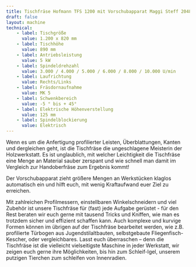 ```yaml
---
title: Tischfräse Hofmann TFS 1200 mit Vorschubapparat Maggi Steff 2048
draft: false
layout: machine
technical:
    - label: Tischgröße
      value: 1.200 x 820 mm
    - label: Tischhöhe
      value: 890 mm
    - label: Antriebsleistung
      value: 5 kW
    - label: Spindeldrehzahl
      value: 3.000 / 4.000 / 5.000 / 6.000 / 8.000 / 10.000 U/min
    - label: Laufrichtung
      value: Rechts/Links
    - label: Fräsdornaufnahme
      value: MK 5
    - label: Schwenkbereich
      value: -5 ° bis + 45°
    - label: Elektrische Höhenverstellung
      value: 125 mm
    - label: Spindelblockierung
      value: Elektrisch
---
```


Wenn es um die Anfertigung profilierter Leisten, Überblattungen, Kanten und dergleichen geht, ist die Tischfräse die ungeschlagene Meisterin der Holzwerkstatt. Es ist unglaublich, mit welcher Leichtigkeit die Tischfräse eine Menge an Material sauber zerspant und wie schnell man damit im Vergleich zur Handoberfräse zum Ergebnis kommt!

Der Vorschubapparat zieht größere Mengen an Werkstücken klaglos automatisch ein und hilft euch, mit wenig Kraftaufwand euer Ziel zu erreichen.

Mit zahlreichen Profilmessern, einstellbaren Winkelschneidern und viel Zubehör ist unsere Tischfräse für (fast) jede Aufgabe gerüstet - für den Rest beraten wir euch gerne mit tausend Tricks und Kniffen, wie man es trotzdem sicher und effizient schaffen kann. Auch komplexe und kurvige Formen können im übrigen auf der Tischfräse bearbeitet werden, wie z.B. profilierte Türbogen aus Jugendstilaltbauten, selbstgebaute Fliegenfisch-Kescher, oder vergleichbares. Lasst euch überraschen – denn die Tischfräse ist die vielleicht vielseitigste Maschine in jeder Werkstatt, wir zeigen euch gerne ihre Möglichkeiten, bis hin zum Schleif-Igel, unserem putzigen Tierchen zum schleifen von Innenradien.
